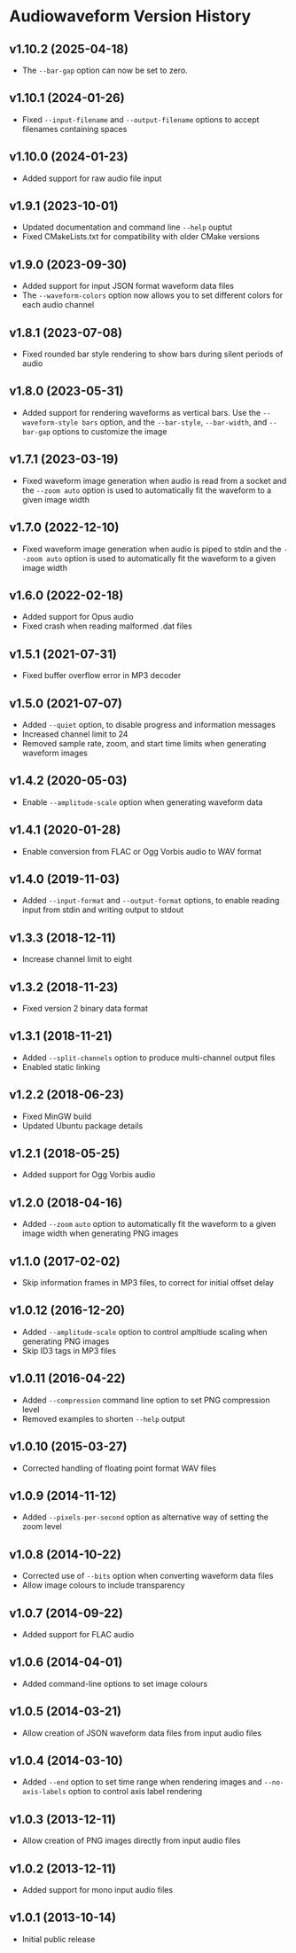 # Audiowaveform Version History

## v1.10.2 (2025-04-18)

 * The `--bar-gap` option can now be set to zero.

## v1.10.1 (2024-01-26)

 * Fixed `--input-filename` and `--output-filename` options to accept
   filenames containing spaces

## v1.10.0 (2024-01-23)

 * Added support for raw audio file input

## v1.9.1 (2023-10-01)

 * Updated documentation and command line `--help` ouptut
 * Fixed CMakeLists.txt for compatibility with older CMake versions

## v1.9.0 (2023-09-30)

 * Added support for input JSON format waveform data files
 * The `--waveform-colors` option now allows you to set different colors
   for each audio channel

## v1.8.1 (2023-07-08)

 * Fixed rounded bar style rendering to show bars during silent
   periods of audio

## v1.8.0 (2023-05-31)

 * Added support for rendering waveforms as vertical bars. Use the
   `--waveform-style bars` option, and the `--bar-style`,
   `--bar-width`, and `--bar-gap` options to customize the image

## v1.7.1 (2023-03-19)

 * Fixed waveform image generation when audio is read from a socket
   and the `--zoom auto` option is used to automatically fit the
   waveform to a given image width

## v1.7.0 (2022-12-10)

 * Fixed waveform image generation when audio is piped to stdin
   and the `--zoom auto` option is used to automatically fit the
   waveform to a given image width

## v1.6.0 (2022-02-18)

 * Added support for Opus audio
 * Fixed crash when reading malformed .dat files

## v1.5.1 (2021-07-31)

 * Fixed buffer overflow error in MP3 decoder

## v1.5.0 (2021-07-07)

 * Added `--quiet` option, to disable progress and information messages
 * Increased channel limit to 24
 * Removed sample rate, zoom, and start time limits when generating
   waveform images

## v1.4.2 (2020-05-03)

 * Enable `--amplitude-scale` option when generating waveform data

## v1.4.1 (2020-01-28)

 * Enable conversion from FLAC or Ogg Vorbis audio to WAV format

## v1.4.0 (2019-11-03)

 * Added `--input-format` and `--output-format` options, to enable
   reading input from stdin and writing output to stdout

## v1.3.3 (2018-12-11)

 * Increase channel limit to eight

## v1.3.2 (2018-11-23)

 * Fixed version 2 binary data format

## v1.3.1 (2018-11-21)

 * Added `--split-channels` option to produce multi-channel output
   files
 * Enabled static linking

## v1.2.2 (2018-06-23)

 * Fixed MinGW build
 * Updated Ubuntu package details

## v1.2.1 (2018-05-25)

 * Added support for Ogg Vorbis audio

## v1.2.0 (2018-04-16)

 * Added `--zoom` `auto` option to automatically fit the waveform to a
   given image width when generating PNG images

## v1.1.0 (2017-02-02)

 * Skip information frames in MP3 files, to correct for initial
   offset delay

## v1.0.12 (2016-12-20)

 * Added `--amplitude-scale` option to control ampltiude scaling
   when generating PNG images
 * Skip ID3 tags in MP3 files

## v1.0.11 (2016-04-22)

 * Added `--compression` command line option to set PNG compression
   level
 * Removed examples to shorten `--help` output

## v1.0.10 (2015-03-27)

 * Corrected handling of floating point format WAV files

## v1.0.9 (2014-11-12)

 * Added `--pixels-per-second` option as alternative way of setting the
   zoom level

## v1.0.8 (2014-10-22)

 * Corrected use of `--bits` option when converting waveform data files
 * Allow image colours to include transparency

## v1.0.7 (2014-09-22)

 * Added support for FLAC audio

## v1.0.6 (2014-04-01)

 * Added command-line options to set image colours

## v1.0.5 (2014-03-21)

 * Allow creation of JSON waveform data files from input audio files

## v1.0.4 (2014-03-10)

 * Added `--end` option to set time range when rendering images and
   `--no-axis-labels` option to control axis label rendering

## v1.0.3 (2013-12-11)

 * Allow creation of PNG images directly from input audio files

## v1.0.2 (2013-12-11)

 * Added support for mono input audio files

## v1.0.1 (2013-10-14)

 * Initial public release
